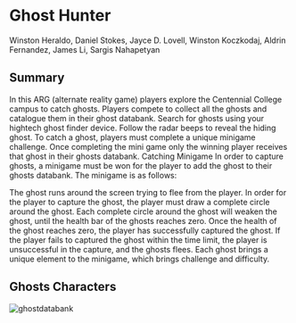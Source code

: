 #                                                               Ghost Hunter

Winston Heraldo, Daniel Stokes, Jayce D. Lovell, Winston Koczkodaj, Aldrin Fernandez, James Li, Sargis Nahapetyan

##                                                                 Summary

In this ARG (alternate reality game) players explore the Centennial College campus to catch ghosts. Players compete to collect all the ghosts and catalogue them in their ghost databank. Search for ghosts using your hightech ghost finder device. Follow the radar beeps to reveal the hiding ghost. To catch a ghost, players must complete a unique minigame challenge. Once completing the mini game only the winning player receives that ghost in their ghosts databank.
Catching Minigame
In order to capture ghosts, a minigame must be won for the player to add the ghost to their ghosts databank. The minigame is as follows:

The ghost runs around the screen trying to flee from the player. In order for the player to capture the ghost, the player must draw a complete circle around the ghost. Each complete circle around the ghost will weaken the ghost, until the health bar of the ghosts reaches zero. Once the health of the ghost reaches zero, the player has successfully captured the ghost. If the player fails to captured the ghost within the time limit, the player is unsuccessful in the capture, and the ghosts flees. Each ghost brings a unique element to the minigame, which brings challenge and difficulty.



##                                                            Ghosts Characters

![ghostdatabank](https://user-images.githubusercontent.com/19291090/51724915-906a1800-202d-11e9-95aa-04b19a8f4058.JPG)
